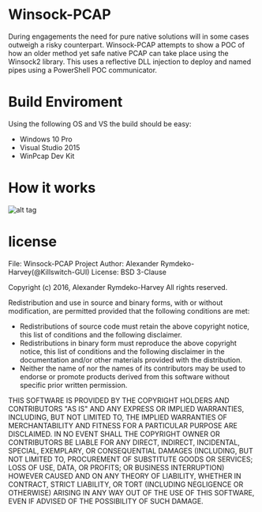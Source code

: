 # Winsock-PCAP

During engagements the need for pure native solutions will in some cases outweigh a risky counterpart. Winsock-PCAP attempts to show a POC of how an older method yet safe native PCAP can take place using the Winsock2 library. This uses a reflective DLL injection to deploy and named pipes using a PowerShell POC communicator. 

# Build Enviroment

Using the following OS and VS the build should be easy:

* Windows 10 Pro
* Visual Studio 2015 
* WinPcap Dev Kit

# How it works
![alt tag](https://github.com/killswitch-GUI/Winsock-PCAP/blob/master/Setup/Process.png)

# license  
File: Winsock-PCAP Project
Author: Alexander Rymdeko-Harvey(@Killswitch-GUI)
License: BSD 3-Clause

Copyright (c) 2016, Alexander Rymdeko-Harvey 
All rights reserved. 

Redistribution and use in source and binary forms, with or without 
modification, are permitted provided that the following conditions are met: 

 * Redistributions of source code must retain the above copyright notice, 
   this list of conditions and the following disclaimer. 
 * Redistributions in binary form must reproduce the above copyright 
   notice, this list of conditions and the following disclaimer in the 
   documentation and/or other materials provided with the distribution. 
 * Neither the name of  nor the names of its contributors may be used to 
   endorse or promote products derived from this software without specific 
   prior written permission. 

THIS SOFTWARE IS PROVIDED BY THE COPYRIGHT HOLDERS AND CONTRIBUTORS "AS IS" 
AND ANY EXPRESS OR IMPLIED WARRANTIES, INCLUDING, BUT NOT LIMITED TO, THE 
IMPLIED WARRANTIES OF MERCHANTABILITY AND FITNESS FOR A PARTICULAR PURPOSE 
ARE DISCLAIMED. IN NO EVENT SHALL THE COPYRIGHT OWNER OR CONTRIBUTORS BE 
LIABLE FOR ANY DIRECT, INDIRECT, INCIDENTAL, SPECIAL, EXEMPLARY, OR 
CONSEQUENTIAL DAMAGES (INCLUDING, BUT NOT LIMITED TO, PROCUREMENT OF 
SUBSTITUTE GOODS OR SERVICES; LOSS OF USE, DATA, OR PROFITS; OR BUSINESS 
INTERRUPTION) HOWEVER CAUSED AND ON ANY THEORY OF LIABILITY, WHETHER IN 
CONTRACT, STRICT LIABILITY, OR TORT (INCLUDING NEGLIGENCE OR OTHERWISE) 
ARISING IN ANY WAY OUT OF THE USE OF THIS SOFTWARE, EVEN IF ADVISED OF THE 
POSSIBILITY OF SUCH DAMAGE.
